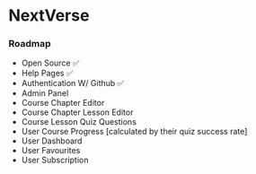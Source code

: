 # NextVerse

### Roadmap
- Open Source ✅
- Help Pages ✅
- Authentication W/ Github ✅
- Admin Panel
- Course Chapter Editor
- Course Chapter Lesson Editor
- Course Lesson Quiz Questions
- User Course Progress [calculated by their quiz success rate]
- User Dashboard
- User Favourites
- User Subscription